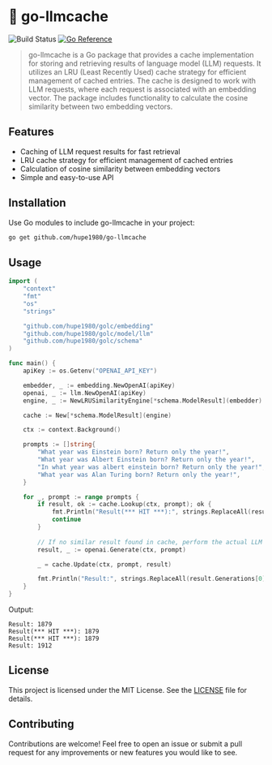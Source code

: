 # 🧠 go-llmcache
![Build Status](https://github.com/hupe1980/go-llmcache/workflows/build/badge.svg) 
[![Go Reference](https://pkg.go.dev/badge/github.com/hupe1980/go-llmcache.svg)](https://pkg.go.dev/github.com/hupe1980/go-llmcache)
> go-llmcache is a Go package that provides a cache implementation for storing and retrieving results of language model (LLM) requests. It utilizes an LRU (Least Recently Used) cache strategy for efficient management of cached entries. The cache is designed to work with LLM requests, where each request is associated with an embedding vector. The package includes functionality to calculate the cosine similarity between two embedding vectors.

## Features
- Caching of LLM request results for fast retrieval
- LRU cache strategy for efficient management of cached entries
- Calculation of cosine similarity between embedding vectors
- Simple and easy-to-use API

## Installation
Use Go modules to include go-llmcache in your project:
```bash
go get github.com/hupe1980/go-llmcache
```

## Usage
```go
import (
	"context"
	"fmt"
	"os"
	"strings"

	"github.com/hupe1980/golc/embedding"
	"github.com/hupe1980/golc/model/llm"
	"github.com/hupe1980/golc/schema"
)

func main() {
    apiKey := os.Getenv("OPENAI_API_KEY")

    embedder, _ := embedding.NewOpenAI(apiKey)
    openai, _ := llm.NewOpenAI(apiKey)
    engine, _ := NewLRUSimilarityEngine[*schema.ModelResult](embedder)

    cache := New[*schema.ModelResult](engine)

    ctx := context.Background()

    prompts := []string{
        "What year was Einstein born? Return only the year!",
        "What year was Albert Einstein born? Return only the year!",
        "In what year was albert einstein born? Return only the year!",
        "What year was Alan Turing born? Return only the year!",
    }

    for _, prompt := range prompts {
        if result, ok := cache.Lookup(ctx, prompt); ok {
            fmt.Println("Result(*** HIT ***):", strings.ReplaceAll(result.Generations[0].Text, "\n", ""))
            continue
        }
        
        // If no similar result found in cache, perform the actual LLM lookup
        result, _ := openai.Generate(ctx, prompt)

        _ = cache.Update(ctx, prompt, result)

        fmt.Println("Result:", strings.ReplaceAll(result.Generations[0].Text, "\n", ""))
    }
}
```
Output:
```text
Result: 1879
Result(*** HIT ***): 1879
Result(*** HIT ***): 1879
Result: 1912
```

## License
This project is licensed under the MIT License. See the [LICENSE](./LICENSE) file for details.

## Contributing
Contributions are welcome! Feel free to open an issue or submit a pull request for any improvements or new features you would like to see.